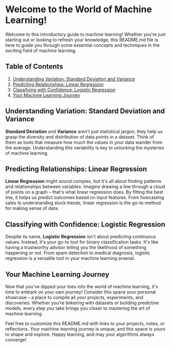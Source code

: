 # Welcome to the World of Machine Learning!

Welcome to this introductory guide to machine learning! Whether you're just starting out or looking to refresh your knowledge, this README.md file is here to guide you through some essential concepts and techniques in the exciting field of machine learning.

## Table of Contents
1. [Understanding Variation: Standard Deviation and Variance](#understanding-variation-standard-deviation-and-variance)
2. [Predicting Relationships: Linear Regression](#predicting-relationships-linear-regression)
3. [Classifying with Confidence: Logistic Regression](#classifying-with-confidence-logistic-regression)
4. [Your Machine Learning Journey](#your-machine-learning-journey)

## Understanding Variation: Standard Deviation and Variance

**Standard Deviation** and **Variance** aren't just statistical jargon; they help us grasp the diversity and distribution of data points in a dataset. Think of them as tools that measure how much the values in your data wander from the average. Understanding this variability is key to unlocking the mysteries of machine learning.

## Predicting Relationships: Linear Regression

**Linear Regression** might sound complex, but it's all about finding patterns and relationships between variables. Imagine drawing a line through a cloud of points on a graph – that's what linear regression does. By fitting the best line, it helps us predict outcomes based on input features. From forecasting sales to understanding stock trends, linear regression is the go-to method for making sense of data.

## Classifying with Confidence: Logistic Regression

Despite its name, **Logistic Regression** isn't about predicting continuous values. Instead, it's your go-to tool for binary classification tasks. It's like having a trustworthy advisor telling you the likelihood of something happening or not. From spam detection to medical diagnosis, logistic regression is a versatile tool in your machine learning arsenal.

## Your Machine Learning Journey

Now that you've dipped your toes into the world of machine learning, it's time to embark on your own journey! Consider this space your personal showcase – a place to compile all your projects, experiments, and discoveries. Whether you're tinkering with datasets or building predictive models, every step you take brings you closer to mastering the art of machine learning.

Feel free to customize this README.md with links to your projects, notes, or reflections. Your machine learning journey is unique, and this space is yours to shape and explore. Happy learning, and may your algorithms always converge!
